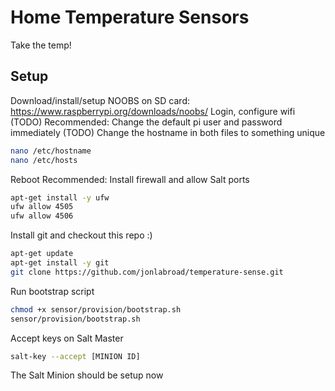 # Home Temperature Sensors
Take the temp!
## Setup ##
Download/install/setup NOOBS on SD card: https://www.raspberrypi.org/downloads/noobs/
Login, configure wifi (TODO)
Recommended: Change the default pi user and password immediately (TODO)
Change the hostname in both files to something unique
```sh
nano /etc/hostname
nano /etc/hosts
```
Reboot
Recommended: Install firewall and allow Salt ports
```sh
apt-get install -y ufw
ufw allow 4505
ufw allow 4506
```
Install git and checkout this repo :)
``` sh
apt-get update
apt-get install -y git
git clone https://github.com/jonlabroad/temperature-sense.git
```
Run bootstrap script
``` sh
chmod +x sensor/provision/bootstrap.sh
sensor/provision/bootstrap.sh
```
Accept keys on Salt Master
```sh
salt-key --accept [MINION ID]
```
The Salt Minion should be setup now
